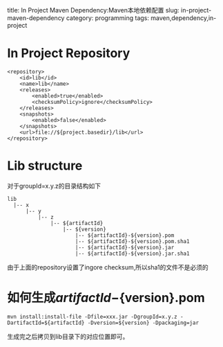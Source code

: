 title: In Project Maven Dependency:Maven本地依赖配置
slug: in-project-maven-dependency
category: programming
tags: maven,dependency,in-project


# In Project Repository

	<repository>
	    <id>lib</id>
	    <name>lib</name>
	    <releases>
	        <enabled>true</enabled>
	        <checksumPolicy>ignore</checksumPolicy>
	    </releases>
	    <snapshots>
	        <enabled>false</enabled>
	    </snapshots>
	    <url>file://${project.basedir}/lib</url>
	</repository>


# Lib structure
对于groupId=x.y.z的目录结构如下

	lib
	  |-- x
	      |-- y
	          |-- z
	              |-- ${artifactId}
	                  |-- ${version}
	                      |-- ${artifactId}-${version}.pom
	                      |-- ${artifactId}-${version}.pom.sha1
	                      |-- ${artifactId}-${version}.jar
	                      |-- ${artifactId}-${version}.jar.sha1 
由于上面的repository设置了ingore checksum,所以sha1的文件不是必须的
# 如何生成${artifactId}-${version}.pom

	mvn install:install-file -Dfile=xxx.jar -DgroupId=x.y.z -DartifactId=${artifactId} -Dversion=${version} -Dpackaging=jar

生成完之后拷贝到lib目录下的对应位置即可。

